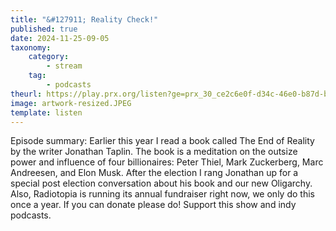 ```yaml
---
title: "&#127911; Reality Check!"
published: true
date: 2024-11-25-09-05
taxonomy:
    category:
        - stream
    tag:
        - podcasts
theurl: https://play.prx.org/listen?ge=prx_30_ce2c6e0f-d34c-46e0-b87d-b03314119c7c&uf=http%3A%2F%2Ffeeds.prx.org%2FTOE
image: artwork-resized.JPEG
template: listen
---
```


Episode summary: Earlier this year I read a book called The End of Reality by the writer Jonathan Taplin. The book is a meditation on the outsize power and influence of four billionaires: Peter Thiel, Mark Zuckerberg, Marc Andreesen, and Elon Musk. After the election I rang Jonathan up for a special post election conversation about his book and our new Oligarchy. Also, Radiotopia is running its annual fundraiser right now, we only do this once a year. If you can donate please do! Support this show and indy podcasts.
